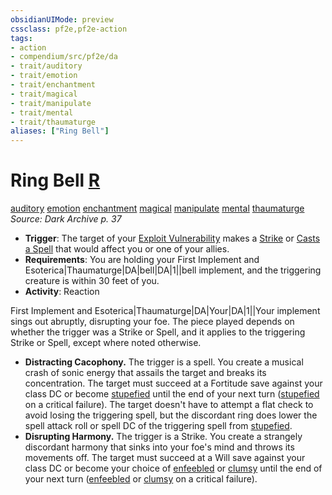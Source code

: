 ```yaml
---
obsidianUIMode: preview
cssclass: pf2e,pf2e-action
tags:
- action
- compendium/src/pf2e/da
- trait/auditory
- trait/emotion
- trait/enchantment
- trait/magical
- trait/manipulate
- trait/mental
- trait/thaumaturge
aliases: ["Ring Bell"]
---
```

# Ring Bell [R](chapter-9-playing-the-game.md#Actions "Reaction")
[auditory](auditory.md "Auditory Effect Trait")  [emotion](emotion.md "Emotion Effect Trait")  [enchantment](enchantment.md "Enchantment School Trait")  [magical](magical.md "Magical Item Trait")  [manipulate](manipulate.md "Manipulate General Trait")  [mental](mental.md "Mental Effect Trait")  [thaumaturge](Reference/Rules/Traits/thaumaturge-da.md "Thaumaturge Class Trait")  
*Source: Dark Archive p. 37*  

- **Trigger**: The target of your [Exploit Vulnerability](exploit-vulnerability-da.md) makes a [Strike](strike.md) or [Casts a Spell](cast-a-spell.md) that would affect you or one of your allies.
- **Requirements**: You are holding your First Implement and Esoterica|Thaumaturge|DA|bell|DA|1||bell implement, and the triggering creature is within 30 feet of you.
- **Activity**: Reaction

First Implement and Esoterica|Thaumaturge|DA|Your|DA|1||Your implement sings out abruptly, disrupting your foe. The piece played depends on whether the trigger was a Strike or Spell, and it applies to the triggering Strike or Spell, except where noted otherwise.

- **Distracting Cacophony.** The trigger is a spell. You create a musical crash of sonic energy that assails the target and breaks its concentration. The target must succeed at a Fortitude save against your class DC or become [stupefied](conditions.md#Stupefied) until the end of your next turn ([stupefied](conditions.md#Stupefied) on a critical failure). The target doesn't have to attempt a flat check to avoid losing the triggering spell, but the discordant ring does lower the spell attack roll or spell DC of the triggering spell from [stupefied](conditions.md#Stupefied).
- **Disrupting Harmony.** The trigger is a Strike. You create a strangely discordant harmony that sinks into your foe's mind and throws its movements off. The target must succeed at a Will save against your class DC or become your choice of [enfeebled](conditions.md#Enfeebled) or [clumsy](conditions.md#Clumsy) until the end of your next turn ([enfeebled](conditions.md#Enfeebled) or [clumsy](conditions.md#Clumsy) on a critical failure).